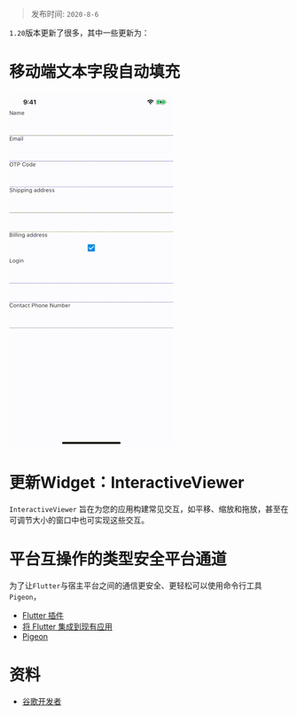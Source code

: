 
> 发布时间: `2020-8-6`

`1.20`版本更新了很多，其中一些更新为：

# 移动端文本字段自动填充

<img src="/assets/images/upgrade/01.gif"/>

# 更新Widget：InteractiveViewer

`InteractiveViewer` 旨在为您的应用构建常见交互，如平移、缩放和拖放，甚至在可调节大小的窗口中也可实现这些交互。

# 平台互操作的类型安全平台通道

为了让`Flutter`与宿主平台之间的通信更安全、更轻松可以使用命令行工具`Pigeon`，

* [Flutter 插件](https://flutter.cn/docs/development/packages-and-plugins/developing-packages)
* [将 Flutter 集成到现有应用](https://flutter.cn/docs/development/add-to-app)
* [Pigeon](https://pub.flutter-io.cn/packages/pigeon)

# 资料

* [谷歌开发者](https://mp.weixin.qq.com/s/daU1EKaK8uG5zX05U9KDFg)